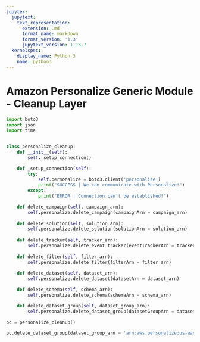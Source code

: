 ```yaml
---
jupyter:
  jupytext:
    text_representation:
      extension: .md
      format_name: markdown
      format_version: '1.3'
      jupytext_version: 1.13.7
  kernelspec:
    display_name: Python 3
    name: python3
---
```


<!-- #region id="pvcZdiGza8se" -->
# Amazon Personalize Generic Module - Cleanup Layer
<!-- #endregion -->

```python id="NYcJc82W3ivV"
import boto3
import json
import time


class personalize_cleanup:
    def __init__(self):
        self._setup_connection()

    def _setup_connection(self):
        try:
            self.personalize = boto3.client('personalize')
            print("SUCCESS | We can communicate with Personalize!")
        except:
            print("ERROR | Connection can't be established!")

    def delete_campaign(self, campaign_arn):
        self.personalize.delete_campaign(campaignArn = campaign_arn)
    
    def delete_solution(self, solution_arn):
        self.personalize.delete_solution(solutionArn = solution_arn)
    
    def delete_tracker(self, tracker_arn):
        self.personalize.delete_event_tracker(eventTrackerArn = tracker_arn)
    
    def delete_filter(self, filter_arn):
        self.personalize.delete_filter(filterArn = filter_arn)
    
    def delete_dataset(self, dataset_arn):
        self.personalize.delete_dataset(datasetArn = dataset_arn)

    def delete_schema(self, schema_arn):
        self.personalize.delete_schema(schemaArn = schema_arn)

    def delete_dataset_group(self, dataset_group_arn):
        self.personalize.delete_dataset_group(datasetGroupArn = dataset_group_arn)
```

```python colab={"base_uri": "https://localhost:8080/"} id="47lrGWcD910V" executionInfo={"status": "ok", "timestamp": 1630426082282, "user_tz": -330, "elapsed": 8, "user": {"displayName": "Sparsh Agarwal", "photoUrl": "", "userId": "13037694610922482904"}} outputId="18088fa3-e03b-42b4-9d43-82a9c95227fb"
pc = personalize_cleanup()
```

```python id="ZS2inCBa-TCw"
pc.delete_dataset_group(dataset_group_arn = 'arn:aws:personalize:us-east-1:746888961694:dataset-group/personalize-poc-movielens')
```
